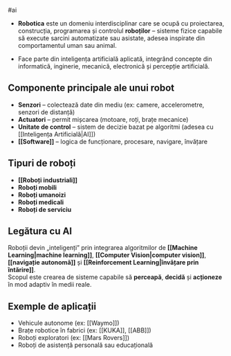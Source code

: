 #ai 
- **Robotica** este un domeniu interdisciplinar care se ocupă cu proiectarea, construcția, programarea și controlul **roboților** – sisteme fizice capabile să execute sarcini automatizate sau asistate, adesea inspirate din comportamentul uman sau animal.

- Face parte din inteligența artificială aplicată, integrând concepte din informatică, inginerie, mecanică, electronică și percepție artificială.

## Componente principale ale unui robot

- **Senzori** – colectează date din mediu (ex: camere, accelerometre, senzori de distanță)
- **Actuatori** – permit mișcarea (motoare, roți, brațe mecanice)
- **Unitate de control** – sistem de decizie bazat pe algoritmi (adesea cu [[Inteligența Artificială|AI]])
- **[[Software]]** – logica de funcționare, procesare, navigare, învățare

## Tipuri de roboți

- **[[Roboți industriali]]** 
- **Roboți mobili** 
- **Roboți umanoizi** 
- **Roboți medicali** 
- **Roboți de serviciu** 

## Legătura cu AI

Roboții devin „inteligenți” prin integrarea algoritmilor de **[[Machine Learning|machine learning]]**, **[[Computer Vision|computer vision]]**, **[[navigație autonomă]]** și **[[Reinforcement Learning|învățare prin întărire]]**.  
Scopul este crearea de sisteme capabile să **perceapă**, **decidă** și **acționeze** în mod adaptiv în medii reale.

## Exemple de aplicații

- Vehicule autonome (ex: [[Waymo]])
- Brațe robotice în fabrici (ex: [[KUKA]], [[ABB]])
- Roboți exploratori (ex: [[Mars Rovers]])
- Roboți de asistență personală sau educațională

